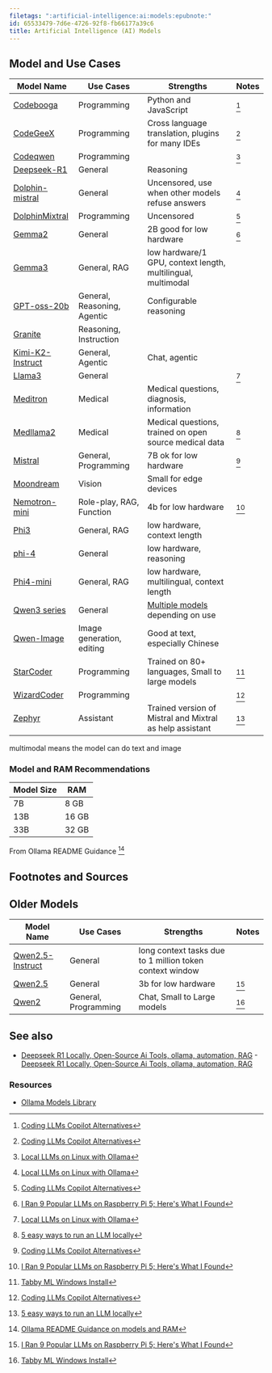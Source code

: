 ```yaml
---
filetags: ":artificial-intelligence:ai:models:epubnote:"
id: 65533479-7d6e-4726-92f8-fb66177a39c6
title: Artificial Intelligence (AI) Models
---
```


## Model and Use Cases

| Model Name | Use Cases | Strengths | Notes |
|----|----|----|----|
| [Codebooga](https://ollama.com/library/codebooga) | Programming | Python and JavaScript | [^1] |
| [CodeGeeX](https://ollama.com/library/codegeex4) | Programming | Cross language translation, plugins for many IDEs | [^2] |
| [Codeqwen](https://ollama.com/library/codeqwen) | Programming |  | [^3] |
| [Deepseek-R1](https://ollama.com/library/deepseek-r1) | General | Reasoning |  |
| [Dolphin-mistral](https://ollama.ai/library/dolphin-mistral) | General | Uncensored, use when other models refuse answers | [^4] |
| [DolphinMixtral](https://ollama.com/library/dolphin-mixtral) | Programming | Uncensored | [^5] |
| [Gemma2](https://ollama.com/library/gemma2) | General | 2B good for low hardware | [^6] |
| [Gemma3](https://ollama.com/library/gemma3) | General, RAG | low hardware/1 GPU, context length, multilingual, multimodal |  |
| [GPT-oss-20b](https://huggingface.co/openai/gpt-oss-20b) | General, Reasoning, Agentic | Configurable reasoning |  |
| [Granite](https://ollama.com/library/granite3.3) | Reasoning, Instruction |  |  |
| [Kimi-K2-Instruct](https://huggingface.co/moonshotai/Kimi-K2-Instruct) | General, Agentic | Chat, agentic |  |
| [Llama3](https://ollama.com/library/llama3) | General |  | [^7] |
| [Meditron](https://ollama.com/library/meditron) | Medical | Medical questions, diagnosis, information |  |
| [Medllama2](https://ollama.com/library/medllama2) | Medical | Medical questions, trained on open source medical data | [^8] |
| [Mistral](https://ollama.com/library/mistral) | General, Programming | 7B ok for low hardware | [^9] |
| [Moondream](https://ollama.com/library/moondream) | Vision | Small for edge devices |  |
| [Nemotron-mini](https://ollama.com/library/nemotron-mini) | Role-play, RAG, Function | 4b for low hardware | [^10] |
| [Phi3](https://ollama.com/library/phi3) | General, RAG | low hardware, context length |  |
| [phi-4](https://huggingface.co/microsoft/phi-4) | General | low hardware, reasoning |  |
| [Phi4-mini](https://ollama.com/library/phi4-mini) | General, RAG | low hardware, multilingual, context length |  |
| [Qwen3 series](https://github.com/QwenLM/Qwen3) | General | [Multiple models](https://huggingface.co/collections/Qwen/qwen3-67dd247413f0e2e4f653967f) depending on use |  |
| [Qwen-Image](https://huggingface.co/Qwen/Qwen-Image) | Image generation, editing | Good at text, especially Chinese |  |
| [StarCoder](https://ollama.com/library/starcoder) | Programming | Trained on 80+ languages, Small to large models | [^11] |
| [WizardCoder](https://ollama.com/library/wizardcoder) | Programming |  | [^12] |
| [Zephyr](https://ollama.com/library/zephyr) | Assistant | Trained version of Mistral and Mixtral as help assistant | [^13] |

multimodal means the model can do text and image

### Model and RAM Recommendations

| Model Size | RAM   |
|------------|-------|
| 7B         | 8 GB  |
| 13B        | 16 GB |
| 33B        | 32 GB |

From Ollama README Guidance [^14]

## Footnotes and Sources

## Older Models

| Model Name | Use Cases | Strengths | Notes |
|----|----|----|----|
| [Qwen2.5-Instruct](https://huggingface.co/Qwen/Qwen2.5-7B-Instruct-1M) | General | long context tasks due to 1 million token context window |  |
| [Qwen2.5](https://ollama.com/library/qwen2.5) | General | 3b for low hardware | [^15] |
| [Qwen2](https://ollama.com/library/qwen2) | General, Programming | Chat, Small to Large models | [^16] |

## See also

- [Deepseek R1 Locally, Open-Source Ai Tools, ollama, automation,
  RAG](../006-3-tech-ai-models-deepseek-local-open-source-ai-tools-automation-rag) -
  [Deepseek R1 Locally, Open-Source Ai Tools, ollama, automation,
  RAG](id:4ca0b4b4-ef4e-4eeb-b4a6-7537215aca53)

### Resources

- [Ollama Models Library](https://ollama.com/library)

[^1]: [Coding LLMs Copilot
    Alternatives](https://itsfoss.com/coding-llms-copilot-alternatives/)

[^2]: [Coding LLMs Copilot
    Alternatives](https://itsfoss.com/coding-llms-copilot-alternatives/)

[^3]: [Local LLMs on Linux with
    Ollama](https://blog.machinezoo.com/Local_LLMs_on_Linux_with_Ollama)

[^4]: [Local LLMs on Linux with
    Ollama](https://blog.machinezoo.com/Local_LLMs_on_Linux_with_Ollama)

[^5]: [Coding LLMs Copilot
    Alternatives](https://itsfoss.com/coding-llms-copilot-alternatives/)

[^6]: [I Ran 9 Popular LLMs on Raspberry Pi 5; Here's What I
    Found](https://itsfoss.com/llms-for-raspberry-pi/)

[^7]: [Local LLMs on Linux with
    Ollama](https://blog.machinezoo.com/Local_LLMs_on_Linux_with_Ollama)

[^8]: [5 easy ways to run an LLM
    locally](https://www.infoworld.com/article/2338922/5-easy-ways-to-run-an-llm-locally.html)

[^9]: [Coding LLMs Copilot
    Alternatives](https://itsfoss.com/coding-llms-copilot-alternatives/)

[^10]: [I Ran 9 Popular LLMs on Raspberry Pi 5; Here's What I
    Found](https://itsfoss.com/llms-for-raspberry-pi/)

[^11]: [Tabby ML Windows
    Install](https://tabby.tabbyml.com/docs/quick-start/installation/windows/)

[^12]: [Coding LLMs Copilot
    Alternatives](https://itsfoss.com/coding-llms-copilot-alternatives/)

[^13]: [5 easy ways to run an LLM
    locally](https://www.infoworld.com/article/2338922/5-easy-ways-to-run-an-llm-locally.html)

[^14]: [Ollama README Guidance on models and
    RAM](https://github.com/ollama/ollama/blob/main/README.md)

[^15]: [I Ran 9 Popular LLMs on Raspberry Pi 5; Here's What I
    Found](https://itsfoss.com/llms-for-raspberry-pi/)

[^16]: [Tabby ML Windows
    Install](https://tabby.tabbyml.com/docs/quick-start/installation/windows/)
